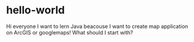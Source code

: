 # hello-world
Hi everyone
I want to lern Java beacouse I want to create map application on ArcGIS or googlemaps!
What should I start with?
